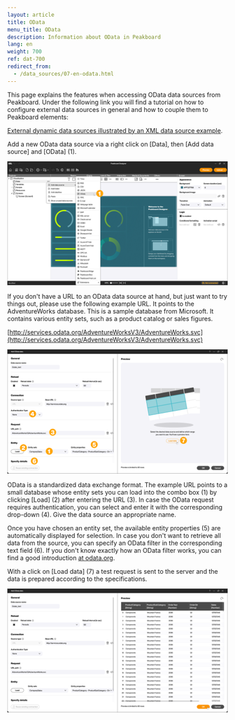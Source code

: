 ```yaml
---
layout: article
title: OData
menu_title: OData
description: Information about OData in Peakboard
lang: en
weight: 700
ref: dat-700
redirect_from:
  - /data_sources/07-en-odata.html
---
```


This page explains the features when accessing OData data sources from Peakboard. Under the following link you will find a tutorial on how to configure external data sources in general and how to couple them to Peakboard elements:

[External dynamic data sources illustrated by an XML data source example](/data_sources/en-xml-data.html).

Add a new OData data source via a right click on [Data], then [Add data source] and [OData] (1).

![Add OData](/assets/images/data-sources/odata/en_odata-01.png)

If you don't have a URL to an OData data source at hand, but just want to try things out, please use the following example URL. It points to the AdventureWorks database. This is a sample database from Microsoft. It contains various entity sets, such as a product catalog or sales figures.

[http://services.odata.org/AdventureWorksV3/AdventureWorks.svc](http://services.odata.org/AdventureWorksV3/AdventureWorks.svc)

![Odata dialog](/assets/images/data-sources/odata/en_odata-02.png)

OData is a standardized data exchange format. The example URL points to a small database whose entity sets you can load into the combo box (1) by clicking [Load] (2) after entering the URL (3). In case the OData request requires authentication, you can select and enter it with the corresponding drop-down (4). Give the data source an appropriate name.

Once you have chosen an entity set, the available entity properties (5) are automatically displayed for selection. In case you don't want to retrieve all data from the source, you can specify an OData filter in the corresponding text field (6). If you don't know exactly how an OData filter works, you can find a good introduction [at odata.org](https://www.odata.org/getting-started/basic-tutorial/#queryData).

With a click on [Load data] (7) a test request is sent to the server and the data is prepared according to the specifications.

![OData preview](/assets/images/data-sources/odata/en_odata-03.png)
